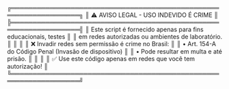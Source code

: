 ╔══════════════════════════════════════════════════════════════════╗
║ ⚠️  AVISO LEGAL - USO INDEVIDO É CRIME                          ║
╠══════════════════════════════════════════════════════════════════╣
║ Este script é fornecido apenas para fins educacionais, testes   ║
║ em redes autorizadas ou ambientes de laboratório.                ║
║                                                                  ║
║ ❌ Invadir redes sem permissão é crime no Brasil:                ║
║    • Art. 154-A do Código Penal (Invasão de dispositivo)         ║
║    • Pode resultar em multa e até prisão.                        ║
║                                                                  ║
║ ✅ Use este código apenas em redes que você tem autorização!     ║
╚══════════════════════════════════════════════════════════════════╝
